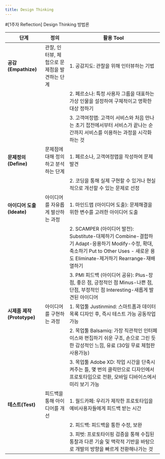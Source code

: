 ```yaml
---
title: Design Thinking
---
```


#[1주자 Reflection] Design Thinking 방법론

| <center>단계</center> | <center>정의</center> | <center>활용 Tool</center> |
|:--------|:--------|:--------|
| **공감(Empathize)** | 관찰, 인터뷰, 체험으로 문제점을 발견하는 단계 | 1. 공감지도: 관찰을 위해 인터뷰하는 기법 |
|     |       | 2. 페르소나: 특정 사용자 그룹을 대표하는 가상 인물을 설정하여 구체적이고 명확한 대상 정하기 |
| | | 3. 고객여정맵: 고객이 서비스와 처음 만나는 초기 접전에서부터 서비스가 끝나는 순간까지 서비스를 이용하는 과정을 시각화 하는 것 |
| **문제정의(Define)** | 문제점에 대해 정의하고 분석하는 단계 | 1. 페르소나, 고객여정맵을 작성하여 문제 발견 |
| | | 2. 코딩을 통해 실제 구현할 수 있거나 현실적으로 개선할 수 있는 문제로 선정 |
| **아이디어 도출(Ideate)**| 아이디어를 자유롭게 발산하는 과정 | 1. 마인드맵 (아이디어 도출): 문제해결을 위한 변수를 고려한 아이디어 도출 |
| | | 2. SCAMPER (아이디어 발전): Substitute-대체하기 Combine-결합하기 Adapt-응용하기 Modify-수정, 확대, 축소하기 Put to Other Uses - 새로운 용도 Eliminate-제거하기 Rearrange-재배열하기 |
| | | 3. PMI 피드백 (아이디어 공유):  Plus-장점, 좋은 점, 긍정적인 점 Minus-나쁜 점, 단점, 부정적인 점 Interesting-새롭게 발견된 아이디어|
| **시제품 제작(Prototype)**| 아이디어를 구현하는 과정 | 1. 목업툴 Justinmind: 스마트폼과 데이터목록 디자인 후, 즉시 테스트 가능 공동작업가능 |
| | | 2. 목업툴 Balsamiq: 가장 직관적인 인터페이스와 편집하기 쉬운 구조, 손으로 그린 듯한 감성적인 느낌, 유료 (30일 무료 체험판 사용가능)  |
| | | 3. 목업툴 Adobe XD: 작업 시간을 단축시켜주는 틀, 몇 번의 클릭만으로 디자인에서 프로토타입으로 전환, 모바일 디바이스에서 미리 보기 가능|
| **테스트(Test)**| 피드백을 통해 아이디어를 개선 | 1. 월드카페: 우리가 제작한 프로토타입을 예비사용자들에게 피드백 받는 시간 |
| | | 2. 피드백: 피드백을 통한 수정, 보완 |
| | | 3. 피벗: 프로토타이핑 검증을 통해 수집된 통찰과 다른 기술 및 맥락적 기반을 바탕으로 개발의 방향을 빠르게 전환해나가는 것 |

